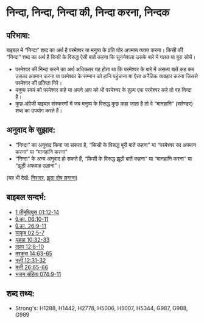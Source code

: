 # निन्दा, निन्दा, निन्दा की, निन्दा करना, निन्दक #

## परिभाषा: ##

बाइबल में “निन्दा” शब्द का अर्थ है परमेश्वर या मनुष्य के प्रति घोर अपमान व्यक्त करना। किसी की “निन्दा” शब्द का अर्थ है किसी के विरूद्ध ऐसी बातें कहना कि सुननेवाला उसके बारे में गलत या बुरा सोचें।

* परमेश्वर की निन्दा करने का अर्थ अधिकतर यह होता था कि परमेश्वर के बारे में असत्य बातें कह कर उसका अपमान करना या परमेश्वर के सम्मान को हानि पहुंचाना या ऐसा अनैतिक व्यवहार करना जिससे परमेश्वर की प्रतिष्ठा गिरे।
* मनुष्य स्वयं को परमेश्वर कहे या अपने आप को भी परमेश्वर के तुल्य एक परमेश्वर कहे तो वह निन्दा है।
* कुछ अंग्रेजी बाइबल संस्करणों में जब मनुष्य के विरूद्ध कुछ कहा जाता है तो वे “मानहानि” (स्लेण्डर) शब्द का उपयोग करते हैं।

## अनुवाद के सुझाव: ##

* “निन्दा” का अनुवाद किया जा सकता है, “किसी के विरूद्ध बुरी बातें कहना” या “परमेश्वर का अपमान करना” या “मानहानि करना”
* “निन्दा” के अन्य अनुवाद हो सकते हैं, “किसी के विरूद्ध झूठी बातें कहना” या “मानहानि करना” या “झूठी अफवाह उड़ाना”।

(यह भी देखें: [निरादर](../other/dishonor.md), [झूठा दोष लगाना](../other/slander.md))

## बाइबल सन्दर्भ: ##

* [1 तीमुथियुस 01:12-14](rc://hi/tn/help/1ti/01/12)
* [प्रे.का. 06:10-11](rc://hi/tn/help/act/06/10)
* [प्रे.का. 26:9-11](rc://hi/tn/help/act/26/09)
* [याकूब 02:5-7](rc://hi/tn/help/jas/02/05)
* [यूहन्ना 10:32-33](rc://hi/tn/help/jhn/10/32)
* [लूका 12:8-10](rc://hi/tn/help/luk/12/08)
* [मरकुस 14:63-65](rc://hi/tn/help/mrk/14/63)
* [मत्ती 12:31-32](rc://hi/tn/help/mat/12/31)
* [मत्ती 26:65-66](rc://hi/tn/help/mat/26/65)
* [भजन संहिता 074:9-11](rc://hi/tn/help/psa/074/009)


## शब्द तथ्य: ##

* Strong's: H1288, H1442, H2778, H5006, H5007, H5344, G987, G988, G989
